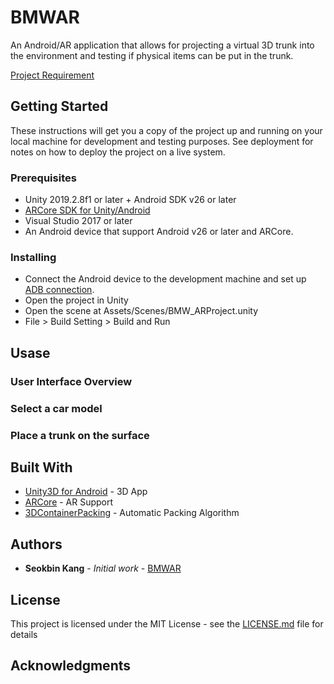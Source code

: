 # BMWAR

An Android/AR application that allows for projecting a virtual 3D trunk into the environment and testing if physical items can be put in the trunk.

[Project Requirement](https://github.com/BMWGroupTechnologyOfficeUSA/dli-coding-challenge/tree/master/ar-experience#design-guidelines)

## Getting Started

These instructions will get you a copy of the project up and running on your local machine for development and testing purposes. See deployment for notes on how to deploy the project on a live system.

### Prerequisites

* Unity 2019.2.8f1 or later + Android SDK v26 or later
* [ARCore SDK for Unity/Android](https://developers.google.com/ar/develop/unity/quickstart-android)
* Visual Studio 2017 or later
* An Android device that support Android v26 or later and ARCore.

### Installing

* Connect the Android device to the development machine and set up [ADB connection](https://developer.android.com/studio/command-line/adb). 
* Open the project in Unity
* Open the scene at Assets/Scenes/BMW_ARProject.unity
* File > Build Setting > Build and Run

## Usase

### User Interface Overview

### Select a car model

### Place a trunk on the surface



## Built With

* [Unity3D for Android](https://docs.unity3d.com/Manual/android-GettingStarted.html) - 3D App
* [ARCore](https://developers.google.com/ar) - AR Support
* [3DContainerPacking](https://github.com/davidmchapman/3DContainerPacking) - Automatic Packing Algorithm


## Authors

* **Seokbin Kang** - *Initial work* - [BMWAR](https://github.com/SeokbinKang/BMWAR)

## License

This project is licensed under the MIT License - see the [LICENSE.md](LICENSE.md) file for details

## Acknowledgments


 
